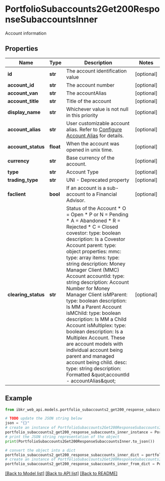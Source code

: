 # PortfolioSubaccounts2Get200ResponseSubaccountsInner

Account information

## Properties

Name | Type | Description | Notes
------------ | ------------- | ------------- | -------------
**id** | **str** | The account identification value | [optional] 
**account_id** | **str** | The account number | [optional] 
**account_van** | **str** | The accountAlias | [optional] 
**account_title** | **str** | Title of the account | [optional] 
**display_name** | **str** | Whichever value is not null in this priority | [optional] 
**account_alias** | **str** | User customizable account alias. Refer to [Configure Account Alias](https://guides.interactivebrokers.com/cp/cp.htm#am/settings/accountalias.htm) for details. | [optional] 
**account_status** | **float** | When the account was opened in unix time. | [optional] 
**currency** | **str** | Base currency of the account. | [optional] 
**type** | **str** | Account Type | [optional] 
**trading_type** | **str** | UNI - Deprecated property | [optional] 
**faclient** | **bool** | If an account is a sub-account to a Financial Advisor. | [optional] 
**clearing_status** | **str** | Status of the Account   * O &#x3D; Open   * P or N &#x3D; Pending   * A &#x3D; Abandoned   * R &#x3D; Rejected   * C &#x3D; Closed   covestor:     type: boolean     description: Is a Covestor Account   parent:     type: object     properties:       mmc:         type: array         items:           type: string           description: Money Manager Client (MMC) Account       accountId:         type: string         description: Account Number for Money Manager Client       isMParent:         type: boolean         description: Is MM a Parent Account       isMChild:         type: boolean         description: Is MM a Child Account       isMultiplex:         type: boolean         description: Is a Multiplex Account. These are account models with individual account being parent and managed account being child.   desc:     type: string     description: Formatted \&quot;accountId - accountAlias\&quot;  | [optional] 

## Example

```python
from ibkr_web_api.models.portfolio_subaccounts2_get200_response_subaccounts_inner import PortfolioSubaccounts2Get200ResponseSubaccountsInner

# TODO update the JSON string below
json = "{}"
# create an instance of PortfolioSubaccounts2Get200ResponseSubaccountsInner from a JSON string
portfolio_subaccounts2_get200_response_subaccounts_inner_instance = PortfolioSubaccounts2Get200ResponseSubaccountsInner.from_json(json)
# print the JSON string representation of the object
print(PortfolioSubaccounts2Get200ResponseSubaccountsInner.to_json())

# convert the object into a dict
portfolio_subaccounts2_get200_response_subaccounts_inner_dict = portfolio_subaccounts2_get200_response_subaccounts_inner_instance.to_dict()
# create an instance of PortfolioSubaccounts2Get200ResponseSubaccountsInner from a dict
portfolio_subaccounts2_get200_response_subaccounts_inner_from_dict = PortfolioSubaccounts2Get200ResponseSubaccountsInner.from_dict(portfolio_subaccounts2_get200_response_subaccounts_inner_dict)
```
[[Back to Model list]](../README.md#documentation-for-models) [[Back to API list]](../README.md#documentation-for-api-endpoints) [[Back to README]](../README.md)


